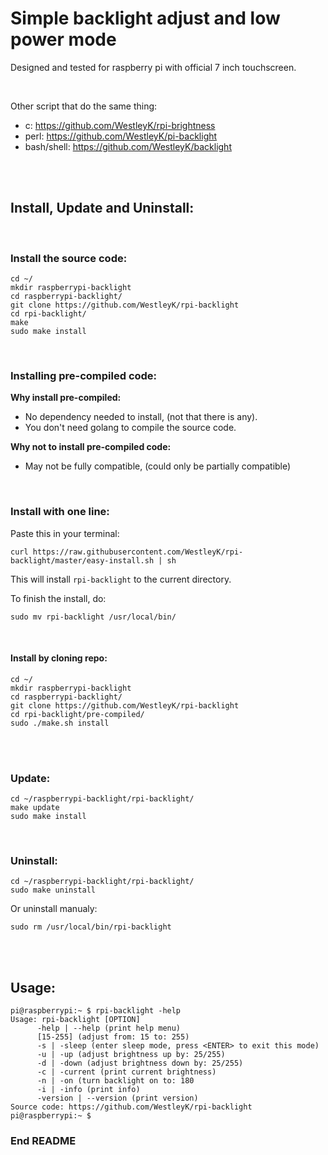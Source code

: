 # Simple backlight adjust and low power mode

Designed and tested for raspberry pi with official 7 inch touchscreen. 

<br>

Other script that do the same thing:
 - c: https://github.com/WestleyK/rpi-brightness
 - perl: https://github.com/WestleyK/pi-backlight
 - bash/shell: https://github.com/WestleyK/backlight

<br>

<br>


## Install, Update and Uninstall:

<br>

### Install the source code:

```
cd ~/
mkdir raspberrypi-backlight
cd raspberrypi-backlight/
git clone https://github.com/WestleyK/rpi-backlight
cd rpi-backlight/
make
sudo make install
```
<br>

### Installing pre-compiled code:

**Why install pre-compiled:**
 - No dependency needed to install, (not that there is any).
 - You don't need golang to compile the source code.

**Why not to install pre-compiled code:**
 - May not be fully compatible, (could only be partially compatible)
<br>

### Install with one line:

Paste this in your terminal:
```
curl https://raw.githubusercontent.com/WestleyK/rpi-backlight/master/easy-install.sh | sh
```
This will install `rpi-backlight` to the current directory.

To finish the install, do:
```
sudo mv rpi-backlight /usr/local/bin/
```
<br>

#### Install by cloning repo:

```
cd ~/
mkdir raspberrypi-backlight
cd raspberrypi-backlight/
git clone https://github.com/WestleyK/rpi-backlight
cd rpi-backlight/pre-compiled/
sudo ./make.sh install
```

<br>
<br>

### Update:

```
cd ~/raspberrypi-backlight/rpi-backlight/
make update
sudo make install
```
<br>

### Uninstall:

```
cd ~/raspberrypi-backlight/rpi-backlight/
sudo make uninstall
```
Or uninstall manualy:
```
sudo rm /usr/local/bin/rpi-backlight
```

<br>
<br>

## Usage:

```
pi@raspberrypi:~ $ rpi-backlight -help
Usage: rpi-backlight [OPTION]
      -help | --help (print help menu)
      [15-255] (adjust from: 15 to: 255)
      -s | -sleep (enter sleep mode, press <ENTER> to exit this mode)
      -u | -up (adjust brightness up by: 25/255)
      -d | -down (adjust brightness down by: 25/255)
      -c | -current (print current brightness)
      -n | -on (turn backlight on to: 180
      -i | -info (print info)
      -version | --version (print version)
Source code: https://github.com/WestleyK/rpi-backlight
pi@raspberrypi:~ $ 
```


### End README


<br>
<br>



